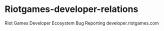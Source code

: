 # Riotgames-developer-relations
Riot Games Developer Ecosystem Bug Reporting  developer.riotgames.com

